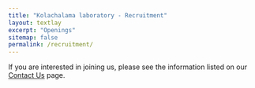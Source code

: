 ```yaml
---
title: "Kolachalama laboratory - Recruitment"
layout: textlay
excerpt: "Openings"
sitemap: false
permalink: /recruitment/
---
```


If you are interested in joining us, please see the information listed on our [Contact Us](https://vkola-lab.github.io/contact/) page.
